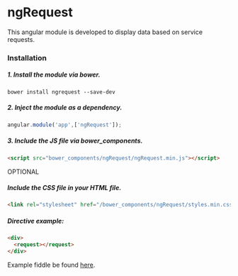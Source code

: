 # ngRequest

This angular module is developed to display data based on service requests.

### Installation 

##### 1. Install the module via bower.
```
bower install ngrequest --save-dev
```

##### 2. Inject the module as a dependency.
```JavaScript
angular.module('app',['ngRequest']);
```

##### 3. Include the JS file via bower_components.
```HTML
<script src="bower_components/ngRequest/ngRequest.min.js"></script>
```

OPTIONAL

##### Include the CSS file in your HTML file.
```HTML
<link rel="stylesheet" href="/bower_components/ngRequest/styles.min.css">
```


##### Directive example:
```HTML
<div>
  <request></request>
</div>
```
Example fiddle be found <a href="https://jsfiddle.net/JoshSpears/38rmqnxn/">here</a>.
